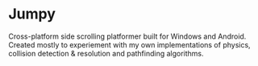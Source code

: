 # Jumpy


Cross-platform side scrolling platformer built for Windows and Android. 
Created mostly to experiement with my own implementations of physics, collision detection & resolution and pathfinding algorithms.
